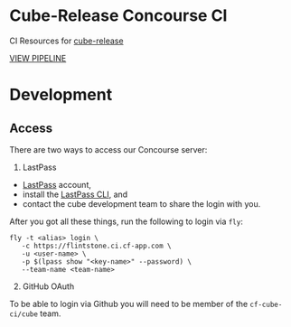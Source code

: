 # Cube-Release Concourse CI

CI Resources for [cube-release](https://github.com/andrew-edgar/cube-release)

[VIEW PIPELINE](https://flintstone.ci.cf-app.com/teams/cube/pipelines/cube-release-ci)

# Development

## Access 

There are two ways to access our Concourse server:

1. LastPass

- [LastPass](https://lastpass.com) account,  
- install the [LastPass CLI](https://github.com/lastpass/lastpass-cli), and 
- contact the cube development team to share the login with you.

After you got all these things, run the following to login via `fly`:

```
fly -t <alias> login \
   -c https://flintstone.ci.cf-app.com \
   -u <user-name> \
   -p $(lpass show "<key-name>" --password) \
   --team-name <team-name>
```

2. GitHub OAuth

To be able to login via Github you will need to be member of the `cf-cube-ci/cube` team. 
